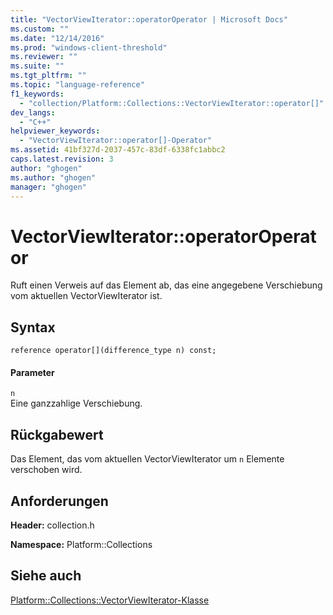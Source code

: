 ```yaml
---
title: "VectorViewIterator::operatorOperator | Microsoft Docs"
ms.custom: ""
ms.date: "12/14/2016"
ms.prod: "windows-client-threshold"
ms.reviewer: ""
ms.suite: ""
ms.tgt_pltfrm: ""
ms.topic: "language-reference"
f1_keywords: 
  - "collection/Platform::Collections::VectorViewIterator::operator[]"
dev_langs: 
  - "C++"
helpviewer_keywords: 
  - "VectorViewIterator::operator[]-Operator"
ms.assetid: 41bf327d-2037-457c-83df-6338fc1abbc2
caps.latest.revision: 3
author: "ghogen"
ms.author: "ghogen"
manager: "ghogen"
---
```

# VectorViewIterator::operatorOperator
Ruft einen Verweis auf das Element ab, das eine angegebene Verschiebung vom aktuellen VectorViewIterator ist.  
  
## Syntax  
  
```  
reference operator[](difference_type n) const;  
```  
  
#### Parameter  
 `n`  
 Eine ganzzahlige Verschiebung.  
  
## Rückgabewert  
 Das Element, das vom aktuellen VectorViewIterator um `n` Elemente verschoben wird.  
  
## Anforderungen  
 **Header:** collection.h  
  
 **Namespace:** Platform::Collections  
  
## Siehe auch  
 [Platform::Collections::VectorViewIterator\-Klasse](../cppcx/platform-collections-vectorviewiterator-class.md)